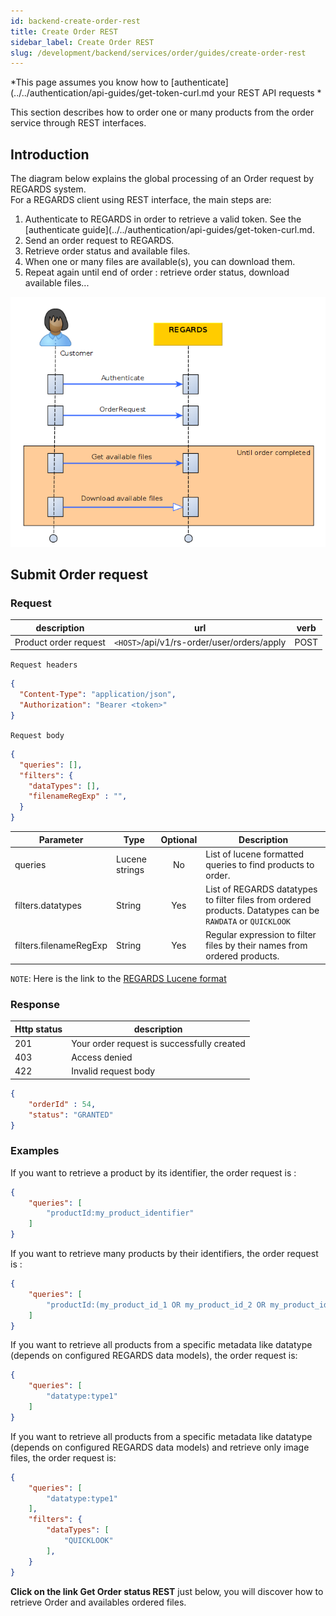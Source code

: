 ```yaml
---
id: backend-create-order-rest
title: Create Order REST
sidebar_label: Create Order REST
slug: /development/backend/services/order/guides/create-order-rest
---
```


*This page assumes you know how to [authenticate](../../authentication/api-guides/get-token-curl.md your REST API requests *

This section describes how to order one or many products from the order service through REST interfaces.

## Introduction

The diagram below explains the global processing of an Order request by REGARDS system.  
For a REGARDS client using REST interface, the main steps are:
1. Authenticate to REGARDS in order to retrieve a valid token. See the [authenticate guide](../../authentication/api-guides/get-token-curl.md.
1. Send an order request to REGARDS.
1. Retrieve order status and available files.
1. When one or many files are available(s), you can download them. 
1. Repeat again until end of order : retrieve order status, download available files...

![sequence](./restore-request-nominal-rest.png)


## Submit Order request

### Request

| description | url | verb |
| ----------- | --- | ---- |
| Product order request | `<HOST>`/api/v1/rs-order/user/orders/apply | POST |

`Request headers`
```json
{
  "Content-Type": "application/json",
  "Authorization": "Bearer <token>"
}
```

`Request body`

```json
{
  "queries": [],
  "filters": {
    "dataTypes": [],
    "filenameRegExp" : "",
  }
}
```
 | Parameter | Type | Optional | Description |
| --------- | ---- | :------: | ----------- |
| queries | Lucene strings | No | List of lucene formatted queries to find products to order. |
| filters.datatypes | String | Yes | List of REGARDS datatypes to filter files from ordered products. Datatypes can be `RAWDATA` or `QUICKLOOK` |
| filters.filenameRegExp | String | Yes | Regular expression to filter files by their names from ordered products. |

`NOTE`: Here is the link to the [REGARDS Lucene format](https://regardsoss.github.io/docs/development/appendices/lucene-query/)

### Response

| Http status | description |
| ----------- | ------------ |
| 201         | Your order request is successfully created |
| 403         | Access denied |
| 422         | Invalid request body |

```json
{
    "orderId" : 54,
    "status": "GRANTED"
}
```

### Examples

If you want to retrieve a product by its identifier, the order request is :
```json
{
    "queries": [
        "productId:my_product_identifier"
    ]
}
```

If you want to retrieve many products by their identifiers, the order request is :
```json
{
    "queries": [
        "productId:(my_product_id_1 OR my_product_id_2 OR my_product_id_3 OR my_product_id_4)"
    ]
}
```

If you want to retrieve all products from a specific metadata like datatype (depends on configured REGARDS data models), the order request is:
```json
{
    "queries": [
        "datatype:type1"
    ]
}
```

If you want to retrieve all products from a specific metadata like datatype (depends on configured REGARDS data models) and retrieve only image files, the order request is:
```json
{
    "queries": [
        "datatype:type1"
    ],
    "filters": {
        "dataTypes": [
            "QUICKLOOK"
        ],
    }
}
```

**Click on the link Get Order status REST** just below, you will discover how to retrieve Order and availables ordered files.
